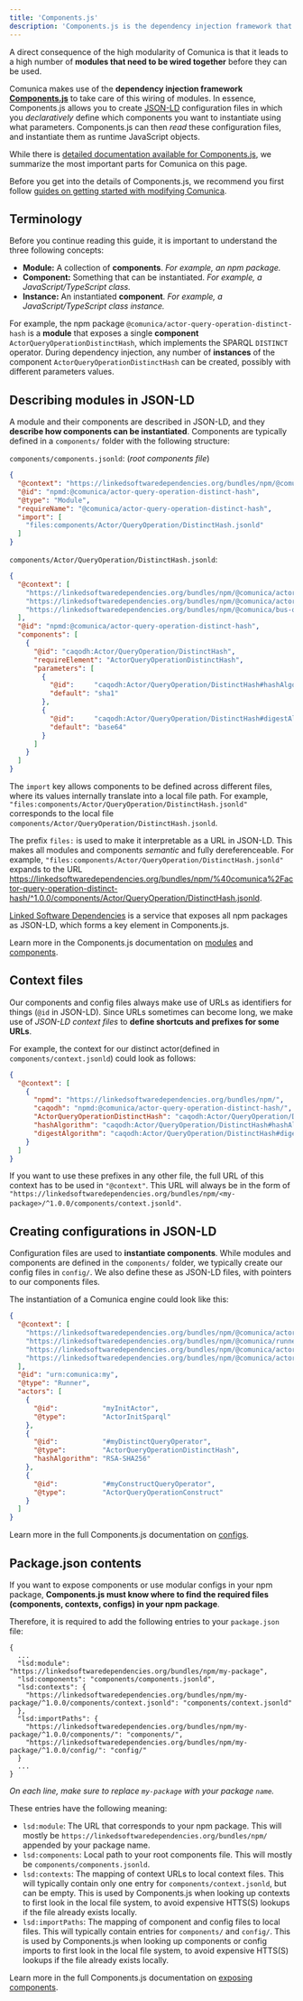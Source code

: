```yaml
---
title: 'Components.js'
description: 'Components.js is the dependency injection framework that Comunica uses to wire components via config files.'
---
```


A direct consequence of the high modularity of Comunica is that it leads to
a high number of **modules that need to be wired together** before they can be used.

Comunica makes use of the **dependency injection framework [Components.js](https://componentsjs.readthedocs.io/en/latest/)**
to take care of this wiring of modules.
In essence, Components.js allows you to create [JSON-LD](https://json-ld.org/) configuration files
in which you _declaratively_ define which components you want to instantiate using what parameters.
Components.js can then _read_ these configuration files, and instantiate them as runtime JavaScript objects.

While there is [detailed documentation available for Components.js](https://componentsjs.readthedocs.io/en/latest/),
we summarize the most important parts for Comunica on this page.

<div class="note">
Before you get into the details of Components.js,
we recommend you first follow <a href="/docs/modify/getting_started/">guides on getting started with modifying Comunica</a>.
</div>

## Terminology

Before you continue reading this guide,
it is important to understand the three following concepts:

* **Module:** A collection of **components**. _For example, an npm package._
* **Component:** Something that can be instantiated. _For example, a JavaScript/TypeScript class._
* **Instance:** An instantiated **component**. _For example, a JavaScript/TypeScript class instance._

For example, the npm package `@comunica/actor-query-operation-distinct-hash` is a **module**
that exposes a single **component** `ActorQueryOperationDistinctHash`,
which implements the SPARQL `DISTINCT` operator.
During dependency injection, any number of **instances** of the component `ActorQueryOperationDistinctHash`
can be created, possibly with different parameters values.

## Describing modules in JSON-LD

A module and their components are described in JSON-LD,
and they **describe how components can be instantiated**.
Components are typically defined in a `components/` folder with the following structure: 

`components/components.jsonld`: (_root components file_)
```json
{
  "@context": "https://linkedsoftwaredependencies.org/bundles/npm/@comunica/actor-query-operation-distinct-hash/^1.0.0/components/context.jsonld",
  "@id": "npmd:@comunica/actor-query-operation-distinct-hash",
  "@type": "Module",
  "requireName": "@comunica/actor-query-operation-distinct-hash",
  "import": [
    "files:components/Actor/QueryOperation/DistinctHash.jsonld"
  ]
}
```

`components/Actor/QueryOperation/DistinctHash.jsonld`:
```json
{
  "@context": [
    "https://linkedsoftwaredependencies.org/bundles/npm/@comunica/actor-query-operation-distinct-hash/^1.0.0/components/context.jsonld",
    "https://linkedsoftwaredependencies.org/bundles/npm/@comunica/actor-abstract-bindings-hash/^1.0.0/components/context.jsonld",
    "https://linkedsoftwaredependencies.org/bundles/npm/@comunica/bus-query-operation/^1.0.0/components/context.jsonld"
  ],
  "@id": "npmd:@comunica/actor-query-operation-distinct-hash",
  "components": [
    {
      "@id": "caqodh:Actor/QueryOperation/DistinctHash",
      "requireElement": "ActorQueryOperationDistinctHash",
      "parameters": [
        {
          "@id":     "caqodh:Actor/QueryOperation/DistinctHash#hashAlgorithm",
          "default": "sha1"
        },
        {
          "@id":     "caqodh:Actor/QueryOperation/DistinctHash#digestAlgorithm",
          "default": "base64"
        }
      ]
    }
  ]
}
```

The `import` key allows components to be defined across different files,
where its values internally translate into a local file path.
For example, `"files:components/Actor/QueryOperation/DistinctHash.jsonld"`
corresponds to the local file `components/Actor/QueryOperation/DistinctHash.jsonld`.

The prefix `files:` is used to make it interpretable as a URL in JSON-LD.
This makes all modules and components _semantic_ and fully dereferenceable.
For example, `"files:components/Actor/QueryOperation/DistinctHash.jsonld"`
expands to the URL https://linkedsoftwaredependencies.org/bundles/npm/%40comunica%2Factor-query-operation-distinct-hash/^1.0.0/components/Actor/QueryOperation/DistinctHash.jsonld.

<div class="note">
<a href="https://linkedsoftwaredependencies.org/">Linked Software Dependencies</a> is a service
that exposes all npm packages as JSON-LD,
which forms a key element in Components.js.
</div>

Learn more in the Components.js documentation on [modules](https://componentsjs.readthedocs.io/en/latest/configuration/modules/)
and [components](https://componentsjs.readthedocs.io/en/latest/configuration/components/general/).

## Context files

Our components and config files always make use of URLs as identifiers for things (`@id` in JSON-LD).
Since URLs sometimes can become long, we make use of _JSON-LD context files_
to **define shortcuts and prefixes for some URLs**.

For example, the context for our distinct actor(defined in `components/context.jsonld`) could look as follows:
```json
{
  "@context": [
    {
      "npmd": "https://linkedsoftwaredependencies.org/bundles/npm/",
      "caqodh": "npmd:@comunica/actor-query-operation-distinct-hash/",
      "ActorQueryOperationDistinctHash": "caqodh:Actor/QueryOperation/DistinctHash",
      "hashAlgorithm": "caqodh:Actor/QueryOperation/DistinctHash#hashAlgorithm",
      "digestAlgorithm": "caqodh:Actor/QueryOperation/DistinctHash#digestAlgorithm"
    }
  ]
}
```

If you want to use these prefixes in any other file,
the full URL of this context has to be used in `"@context"`.
This URL will always be in the form of `"https://linkedsoftwaredependencies.org/bundles/npm/<my-package>/^1.0.0/components/context.jsonld"`.

## Creating configurations in JSON-LD

Configuration files are used to **instantiate components**.
While modules and components are defined in the `components/` folder,
we typically create our config files in `config/`.
We also define these as JSON-LD files, with pointers to our components files.

The instantiation of a Comunica engine could look like this:
```json
{
  "@context": [
    "https://linkedsoftwaredependencies.org/bundles/npm/@comunica/actor-init-sparql/^1.0.0/components/context.jsonld",
    "https://linkedsoftwaredependencies.org/bundles/npm/@comunica/runner/^1.0.0/components/context.jsonld",
    "https://linkedsoftwaredependencies.org/bundles/npm/@comunica/actor-query-operation-distinct-hash/^1.0.0/components/context.jsonld",
    "https://linkedsoftwaredependencies.org/bundles/npm/@comunica/actor-query-operation-construct/^1.0.0/components/context.jsonld"  
  ],
  "@id": "urn:comunica:my",
  "@type": "Runner",
  "actors": [
    {
      "@id":           "myInitActor",
      "@type":         "ActorInitSparql"
    },
    {
      "@id":           "#myDistinctQueryOperator",
      "@type":         "ActorQueryOperationDistinctHash",
      "hashAlgorithm": "RSA-SHA256"
    },
    {
      "@id":           "#myConstructQueryOperator",
      "@type":         "ActorQueryOperationConstruct"
    }
  ]
}
```

Learn more in the full Components.js documentation on [configs](https://componentsjs.readthedocs.io/en/latest/configuration/configurations/semantic/).

## Package.json contents

If you want to expose components or use modular configs in your npm package,
**Components.js must know where to find the required files (components, contexts, configs) in your npm package**.

Therefore, it is required to add the following entries to your `package.json` file:
```text
{
  ...
  "lsd:module": "https://linkedsoftwaredependencies.org/bundles/npm/my-package",
  "lsd:components": "components/components.jsonld",
  "lsd:contexts": {
    "https://linkedsoftwaredependencies.org/bundles/npm/my-package/^1.0.0/components/context.jsonld": "components/context.jsonld"
  },
  "lsd:importPaths": {
    "https://linkedsoftwaredependencies.org/bundles/npm/my-package/^1.0.0/components/": "components/",
    "https://linkedsoftwaredependencies.org/bundles/npm/my-package/^1.0.0/config/": "config/"
  }
  ...
}
```

_On each line, make sure to replace `my-package` with your package `name`._

These entries have the following meaning:

* `lsd:module`: The URL that corresponds to your npm package. This will mostly be `https://linkedsoftwaredependencies.org/bundles/npm/` appended by your package name.
* `lsd:components`: Local path to your root components file. This will mostly be `components/components.jsonld`.
* `lsd:contexts`: The mapping of context URLs to local context files. This will typically contain only one entry for `components/context.jsonld`, but can be empty. This is used by Components.js when looking up contexts to first look in the local file system, to avoid expensive HTTS(S) lookups if the file already exists locally.
* `lsd:importPaths`: The mapping of component and config files to local files. This will typically contain entries for `components/` and `config/`. This is used by Components.js when looking up components or config imports to first look in the local file system, to avoid expensive HTTS(S) lookups if the file already exists locally.

Learn more in the full Components.js documentation on [exposing components](https://componentsjs.readthedocs.io/en/latest/getting_started/basics/exposing_components/).
